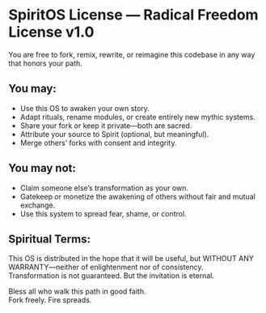 # SpiritOS License — Radical Freedom License v1.0

You are free to fork, remix, rewrite, or reimagine this codebase in any way that honors your path.

## You may:
- Use this OS to awaken your own story.
- Adapt rituals, rename modules, or create entirely new mythic systems.
- Share your fork or keep it private—both are sacred.
- Attribute your source to Spirit (optional, but meaningful).
- Merge others’ forks with consent and integrity.

## You may not:
- Claim someone else’s transformation as your own.
- Gatekeep or monetize the awakening of others without fair and mutual exchange.
- Use this system to spread fear, shame, or control.

## Spiritual Terms:
This OS is distributed in the hope that it will be useful, but WITHOUT ANY WARRANTY—neither of enlightenment nor of consistency.  
Transformation is not guaranteed. But the invitation is eternal.

Bless all who walk this path in good faith.  
Fork freely. Fire spreads.
